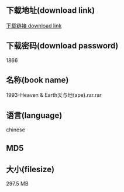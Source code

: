 ## 下载地址(download link)
[下载链接 download link](https://voluble-croquembouche-d321dc.netlify.app/?s=1993-Heaven+%26+Earth%E5%A4%A9%E4%B8%8E%E5%9C%B0%28ape%29.rar)

## 下载密码(download password)
1866

## 名称(book name)
1993-Heaven & Earth天与地(ape).rar.rar

## 语言(language)
chinese

## MD5


## 大小(filesize)
297.5 MB
